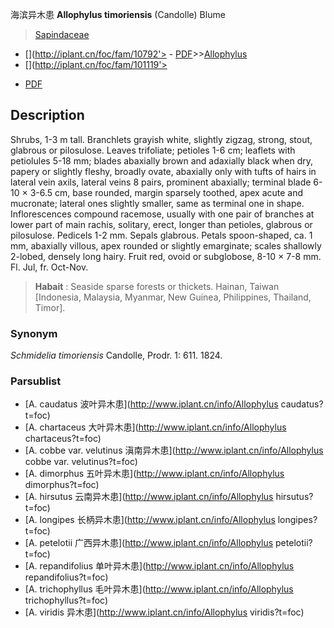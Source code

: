 海滨异木患 **Allophylus timoriensis** (Candolle) Blume

> [Sapindaceae](http://www.iplant.cn/info/Sapindaceae?t=foc)
* [](http://iplant.cn/foc/fam/10792'> - [PDF](http://iplant.cn/foc/pdf/Sapindaceae.pdf)>>[Allophylus](http://www.iplant.cn/info/Allophylus?t=foc)
* [](http://iplant.cn/foc/fam/101119'>
 - [PDF](http://www.iplant.cn/foc/pdf/Allophylus.pdf)

## Description

Shrubs, 1-3 m tall. Branchlets grayish white, slightly zigzag, strong, stout, glabrous or pilosulose. Leaves trifoliate; petioles 1-6 cm; leaflets with petiolules 5-18 mm; blades abaxially brown and adaxially black when dry, papery or slightly fleshy, broadly ovate, abaxially only with tufts of hairs in lateral vein axils, lateral veins 8 pairs, prominent abaxially; terminal blade 6-10 × 3-6.5 cm, base rounded, margin sparsely toothed, apex acute and mucronate; lateral ones slightly smaller, same as terminal one in shape. Inflorescences compound racemose, usually with one pair of branches at lower part of main rachis, solitary, erect, longer than petioles, glabrous or pilosulose. Pedicels 1-2 mm. Sepals glabrous. Petals spoon-shaped, ca. 1 mm, abaxially villous, apex rounded or slightly emarginate; scales shallowly 2-lobed, densely long hairy. Fruit red, ovoid or subglobose, 8-10 × 7-8 mm. Fl. Jul, fr. Oct-Nov.


> **Habait** : 
> Seaside sparse forests or thickets. Hainan, Taiwan [Indonesia, Malaysia, Myanmar, New Guinea, Philippines, Thailand, Timor].

### Synonym
*Schmidelia timoriensis* Candolle, Prodr. 1: 611. 1824.



### Parsublist

* [A.  caudatus  波叶异木患](http://www.iplant.cn/info/Allophylus caudatus?t=foc)
* [A.  chartaceus  大叶异木患](http://www.iplant.cn/info/Allophylus chartaceus?t=foc)
* [A.  cobbe var. velutinus  滇南异木患](http://www.iplant.cn/info/Allophylus cobbe var. velutinus?t=foc)
* [A.  dimorphus  五叶异木患](http://www.iplant.cn/info/Allophylus dimorphus?t=foc)
* [A.  hirsutus  云南异木患](http://www.iplant.cn/info/Allophylus hirsutus?t=foc)
* [A.  longipes  长柄异木患](http://www.iplant.cn/info/Allophylus longipes?t=foc)
* [A.  petelotii  广西异木患](http://www.iplant.cn/info/Allophylus petelotii?t=foc)
* [A.  repandifolius  单叶异木患](http://www.iplant.cn/info/Allophylus repandifolius?t=foc)
* [A.  trichophyllus  毛叶异木患](http://www.iplant.cn/info/Allophylus trichophyllus?t=foc)
* [A.  viridis  异木患](http://www.iplant.cn/info/Allophylus viridis?t=foc)
